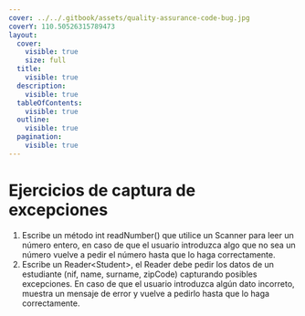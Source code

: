 ```yaml
---
cover: ../../.gitbook/assets/quality-assurance-code-bug.jpg
coverY: 110.50526315789473
layout:
  cover:
    visible: true
    size: full
  title:
    visible: true
  description:
    visible: true
  tableOfContents:
    visible: true
  outline:
    visible: true
  pagination:
    visible: true
---
```


# Ejercicios de captura de excepciones

1. Escribe un método int readNumber() que utilice un Scanner para leer un número entero, en caso de que el usuario introduzca algo que no sea un número vuelve a pedir el número hasta que lo haga correctamente.
2. Escribe un Reader\<Student>, el Reader debe pedir los datos de un estudiante (nif, name, surname, zipCode) capturando posibles excepciones. En caso de que el usuario introduzca algún dato incorreto, muestra un mensaje de error y vuelve a pedirlo hasta que lo haga correctamente.
